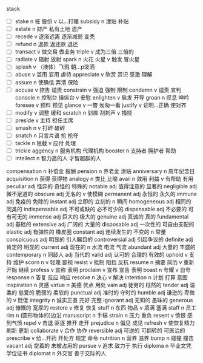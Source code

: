 stack 
- [ ] stake  n 桩 股份 v 以...打赌
subsidy  n 津贴 补贴
- [ ] estate  n 财产 私有土地 遗产
- [ ] recede  v 逐渐远离 逐渐减弱 变秃
- [ ] refund  n 退款 返还款 退还
- [ ] transact  v 做交易 做业务
triple  v 成为三倍 三倍的
- [ ] radiate  v 辐射 放射
spark  n 火花 火星 v 触发 冒火星
- [ ] splash  v （液体）飞溅 朝...p泼洒
- [ ] abuse  v 滥用 妄用 虐待
appreciate  v 欣赏 赏识 感激 理解
- [ ] assure  n 使确信 弄清 保险
- [ ] accuse  v 控告 谴责
constrain  v 强迫 强制 限制
condemn  v 谴责 宣判
console  n 控制台 操纵台  v 安慰
enlighten  v 启发 开导
groan  n 叹息 呻吟
foresee  v 预料 预见 
glance  v 一瞥 匆匆一看
justify  v 证明...正确 使对齐
- [ ] modify  v 调整 缓和
scratch  n 划痕 刮刺声 v 搔挠
- [ ] preside  v 主持 担任主席
- [ ] smash  n v 打碎 破碎 
- [ ] snatch  n 只言片语  抢 抢夺
- [ ] tackle  n 阻截 v 应付 处理
- [ ] trickle
aggency  n 服务机构 代理机构
booster n 支持者 拥护者 帮助
- [ ] intellect  n 智力高的人 才智超群的人

compensation  n 补偿金 报酬
pension  n 养老金 津贴
anniversary  n 周年纪念日
acquisition  n 获得 获得物
analogy  n 类比 比喻
avail  n 效用 利益 v 有帮助 有用
peculiar  adj 怪异的 奇怪的 特殊的
notable  adj 值得注意的 显著的
negligible  adj 微不足道的
obscure  adj 无名的 v 使模糊 
permanent   adj 永恒的 永久的
immune  adj 免疫的 免除的
instant  adj 立即的 立刻的 n 瞬间
homogeneous  adj 相同的 同类的
indispensable  adj 不可或缺的 必不可少的
dispensable  adj 不必要的 可有可无的
immense  adj 巨大的 极大的
genuine  adj 真诚的 真的
fundamental  adj 基础的 
extensive  adj 广阔的 大量的
disposable  adj 一次性的 可自由支配的
elastic  adj 有弹性的 橡皮圈
constant  adj 连续发生的 不变的 n 常量
conspicuous  adj 明显的 引人瞩目的
controversial  adj 引起争议的
definite  adj 肯定的 明显的
current  adj 现在的 n 水流 电流 气流
abundant   adj 大量的 丰盛的
contemporary  n 同龄人 adj 当代的
valid  adj 认可的 合理的 有效的
uphold  v 支持 维护
scorn  n v 轻蔑 鄙视
resist  v 抵制 阻挡 反抗
resume  n 摘要 简历 v 重新开始 继续
profess  v 宣称 表明
proclaim  v 宣布 宣告 表明
boast  n 夸耀 v 自夸
response  n 答复 反应 响应
resolve  n 决心 v 解决
intention  n 计划 打算 意图
inspiration  n 灵感
virtue  n 美德 优点 用处
vain  adj 徒劳的 枉然的
tender  adj 温柔的 慈爱的 脆弱的 柔软的
punctual  adj 准时的 守时的
humble  adj 谦逊的 卑微的 v 贬低
integrity  n 诚实正直 完好 完整
ignorant  adj 无知的 愚昧的
generous  adj 慷慨的 宽厚的
restore  v 修复 恢复
stuff  n 东西 物品 v 填满 塞满
staff  n 员工
rim  n (圆形物体的)边沿
manuscript  n 手稿
strain  n 压力 重负
resent  v 愤恨 感到气愤
repel  v 击退 驱逐 推开 走开
prejudice  n 偏见 成见
refresh  v 使恢复精力 刷新 更新
collaborate  v 合作 协作
reversible  adj 可逆的 可翻转的 可医治的
prescribe  v  给...开药 开处方 规定 命令
nutrition   n 营养 滋养
bump  n 碰撞 撞击
vacant  adj 空着的 未被占用的
pursue  v 追求 致力于 执行
diploma  n 毕业文凭 学位证书
diplomat  n 外交官 善于交际的人




